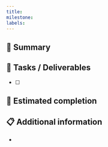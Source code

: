 ```yaml
---
title:
milestone:
labels:
---
```


## 📝 Summary
<!-- Succint summary of the task at hand -->

## 🚀 Tasks / Deliverables
<!-- A list of tasks needed to complete this goal -->
- [ ]

## 📅 Estimated completion
<!-- Target milestone or date if known -->

## 📋 Additional information
<!-- Add any relevant notes or resources -->
-

